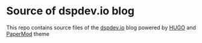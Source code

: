 # Source of dspdev.io blog

This repo contains source files of the [dspdev.io](https://dspdev.io) blog powered by [HUGO](https://github.com/gohugoio/hugo) and [PaperMod](https://github.com/adityatelange/hugo-PaperMod) theme